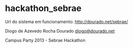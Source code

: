 hackathon_sebrae
================

Url do sistema em funcionamento:
http://dourado.net/sebrae/

Diogo de Azevedo Rocha Dourado
diogo@dourado.net

Campus Party 2013 - Sebrae Hackathon
